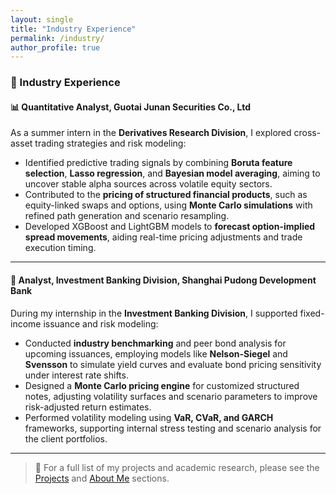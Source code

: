 ```yaml
---
layout: single
title: "Industry Experience"
permalink: /industry/
author_profile: true
---
```

<style>
.page__content p,
.page__content li,
.page__content strong,
.page__content em,
.archive__item-excerpt,
.archive__item-body {
  font-family: "Georgia", serif;
  font-size: 18px;
  line-height: 1.7;
  color: #2a2a2a;
  margin-bottom: 1.2em;
}

.page__title {
  font-family: "Georgia", serif;
  font-size: 32px;
  font-weight: 500;
}


.page__content figure {
  text-align: center;
  margin: 2em auto;
}

.page__content figure img {
  border-radius: 8px;
  max-width: 100%;
  box-shadow: 0 2px 6px rgba(0, 0, 0, 0.15);
}

.page__content figure figcaption {
  font-family: "Georgia", serif;
  font-size: 16px;
  color: #555;
  font-style: italic;
  margin-top: 0.5em;
}
</style>


<style>
.page__content ul,
.page__content ol,
.page__content li,
.page__content li strong {
  font-family: "Georgia", serif !important;
  font-size: 18px !important;
  line-height: 1.7;
  color: #2a2a2a;
}

.page__content strong {
  font-family: "Georgia", serif !important;
  font-weight: bold;
}
</style>







### 💼 Industry Experience

#### 📊 Quantitative Analyst, Guotai Junan Securities Co., Ltd 

As a summer intern in the **Derivatives Research Division**, I explored cross-asset trading strategies and risk modeling:

* Identified predictive trading signals by combining **Boruta feature selection**, **Lasso regression**, and **Bayesian model averaging**, aiming to uncover stable alpha sources across volatile equity sectors.
* Contributed to the **pricing of structured financial products**, such as equity-linked swaps and options, using **Monte Carlo simulations** with refined path generation and scenario resampling.
* Developed XGBoost and LightGBM models to **forecast option-implied spread movements**, aiding real-time pricing adjustments and trade execution timing.

---

#### 🏦 Analyst, Investment Banking Division, Shanghai Pudong Development Bank 

During my internship in the **Investment Banking Division**, I supported fixed-income issuance and risk modeling:

* Conducted **industry benchmarking** and peer bond analysis for upcoming issuances, employing models like **Nelson-Siegel** and **Svensson** to simulate yield curves and evaluate bond pricing sensitivity under interest rate shifts.
* Designed a **Monte Carlo pricing engine** for customized structured notes, adjusting volatility surfaces and scenario parameters to improve risk-adjusted return estimates.
* Performed volatility modeling using **VaR, CVaR, and GARCH** frameworks, supporting internal stress testing and scenario analysis for the client portfolios.

---

> 📍 For a full list of my projects and academic research, please see the [Projects](/projects/) and [About Me](/about/) sections.
